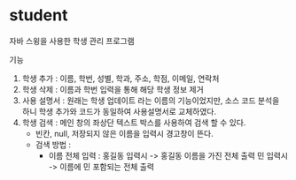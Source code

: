 # student

자바 스윙을 사용한 학생 관리 프로그램

기능
1. 학생 추가 : 이름, 학번, 성별, 학과, 주소, 학점, 이메일, 연락처
2. 학생 삭제 : 이름과 학번 입력을 통해 해당 학생 정보 제거
3. 사용 설명서 : 원래는 학생 업데이트 라는 이름의 기능이었지만, 소스 코드 분석을 하니 학생 추가와 코드가 동일하여 사용설명서로 교체하였다.
4. 학생 검색 : 메인 창의 좌상단 텍스트 박스를 사용하여 검색 할 수 있다.
	- 빈칸, null, 저장되지 않은 이름을 입력시 경고창이 뜬다.
	- 검색 방법 : 
		- 이름 전체 입력 : 홍길동 입력시 -> 홍길동 이름을 가진 전체 출력
						   민 입력시 -> 이름에 민 포함되는 전체 출력
